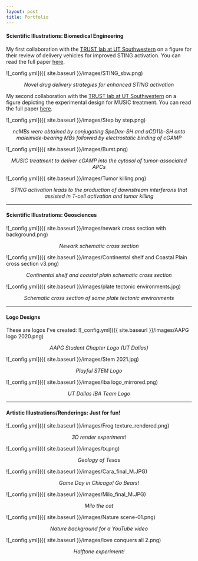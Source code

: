 ```yaml
---
layout: post
title: Portfolio
---
```

#### Scientific Illustrations: Biomedical Engineering
My first collaboration with the [TRUST lab at UT Southwestern](https://labs.utsouthwestern.edu/trust-lab) on a figure for their review of delivery vehicles for improved STING activation. You can read the full paper [here](https://www.frontiersin.org/articles/10.3389/fchbi.2024.1386220/full).

![_config.yml]({{ site.baseurl }}/images/STING_sbw.png)
*<center>Novel drug delivery strategies for enhanced STING activation</center>*

My second collaboration with the [TRUST lab at UT Southwestern](https://labs.utsouthwestern.edu/trust-lab) on a figure depicting the experimental design for MUSIC treatment. You can read the full paper [here](https://advanced.onlinelibrary.wiley.com/doi/10.1002/advs.202416596).

![_config.yml]({{ site.baseurl }}/images/Step by step.png)
*<center>ncMBs were obtained by conjugating SpeDex-SH and aCD11b-SH onto maleimide-bearing MBs followed by electrostatic binding of cGAMP</center>*

![_config.yml]({{ site.baseurl }}/images/Burst.png) 
*<center>MUSIC treatment to deliver cGAMP into the cytosol of tumor-associated APCs</center>*

![_config.yml]({{ site.baseurl }}/images/Tumor killing.png) 
*<center>STING activation leads to the production of downstream interferons that assisted in T-cell activation and tumor killing</center>*

----

#### Scientific Illustrations: Geosciences

![_config.yml]({{ site.baseurl }}/images/newark cross section with background.png)
*<center>Newark schematic cross section</center>*

![_config.yml]({{ site.baseurl }}/images/Continental shelf and Coastal Plain cross section v3.png)
*<center>Continental shelf and coastal plain schematic cross section</center>*

![_config.yml]({{ site.baseurl }}/images/plate tectonic environments.jpg)
*<center>Schematic cross section of some plate tectonic environments</center>*

----

#### Logo Designs
These are logos I've created:
![_config.yml]({{ site.baseurl }}/images/AAPG logo 2020.png)
*<center>AAPG Student Chapter Logo (UT Dallas)</center>*

![_config.yml]({{ site.baseurl }}/images/Stem 2021.jpg)
*<center>Playful STEM Logo</center>*

![_config.yml]({{ site.baseurl }}/images/iba logo_mirrored.png)
*<center>UT Dallas IBA Team Logo</center>*

----

#### Artistic Illustrations/Renderings: Just for fun!
![_config.yml]({{ site.baseurl }}/images/Frog texture_rendered.png)
*<center>3D render experiment!</center>*

![_config.yml]({{ site.baseurl }}/images/tx.png)
*<center>Geology of Texas</center>*

![_config.yml]({{ site.baseurl }}/images/Cara_final_M.JPG)
*<center>Game Day in Chicago! Go Bears!</center>*

![_config.yml]({{ site.baseurl }}/images/Milo_final_M.JPG)
*<center>Milo the cat</center>*

![_config.yml]({{ site.baseurl }}/images/Nature scene-01.png)
*<center>Nature background for a YouTube video</center>*

![_config.yml]({{ site.baseurl }}/images/love conquers all 2.png)
*<center>Halftone experiment!</center>*



